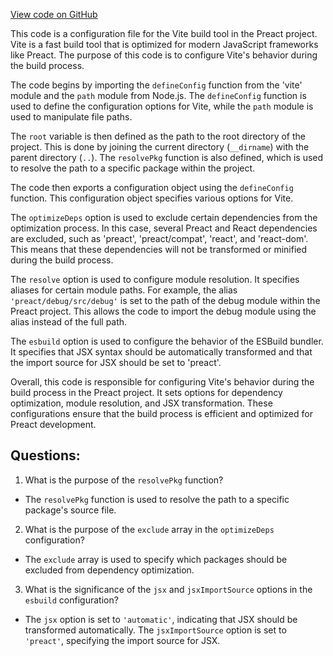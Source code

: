 [View code on GitHub](https://github.com/preactjs/preact/demo/vite.config.js)

This code is a configuration file for the Vite build tool in the Preact project. Vite is a fast build tool that is optimized for modern JavaScript frameworks like Preact. The purpose of this code is to configure Vite's behavior during the build process.

The code begins by importing the `defineConfig` function from the 'vite' module and the `path` module from Node.js. The `defineConfig` function is used to define the configuration options for Vite, while the `path` module is used to manipulate file paths.

The `root` variable is then defined as the path to the root directory of the project. This is done by joining the current directory (`__dirname`) with the parent directory (`..`). The `resolvePkg` function is also defined, which is used to resolve the path to a specific package within the project.

The code then exports a configuration object using the `defineConfig` function. This configuration object specifies various options for Vite. 

The `optimizeDeps` option is used to exclude certain dependencies from the optimization process. In this case, several Preact and React dependencies are excluded, such as 'preact', 'preact/compat', 'react', and 'react-dom'. This means that these dependencies will not be transformed or minified during the build process.

The `resolve` option is used to configure module resolution. It specifies aliases for certain module paths. For example, the alias `'preact/debug/src/debug'` is set to the path of the debug module within the Preact project. This allows the code to import the debug module using the alias instead of the full path.

The `esbuild` option is used to configure the behavior of the ESBuild bundler. It specifies that JSX syntax should be automatically transformed and that the import source for JSX should be set to 'preact'.

Overall, this code is responsible for configuring Vite's behavior during the build process in the Preact project. It sets options for dependency optimization, module resolution, and JSX transformation. These configurations ensure that the build process is efficient and optimized for Preact development.
## Questions: 
 1. What is the purpose of the `resolvePkg` function?
- The `resolvePkg` function is used to resolve the path to a specific package's source file.

2. What is the purpose of the `exclude` array in the `optimizeDeps` configuration?
- The `exclude` array is used to specify which packages should be excluded from dependency optimization.

3. What is the significance of the `jsx` and `jsxImportSource` options in the `esbuild` configuration?
- The `jsx` option is set to `'automatic'`, indicating that JSX should be transformed automatically. The `jsxImportSource` option is set to `'preact'`, specifying the import source for JSX.